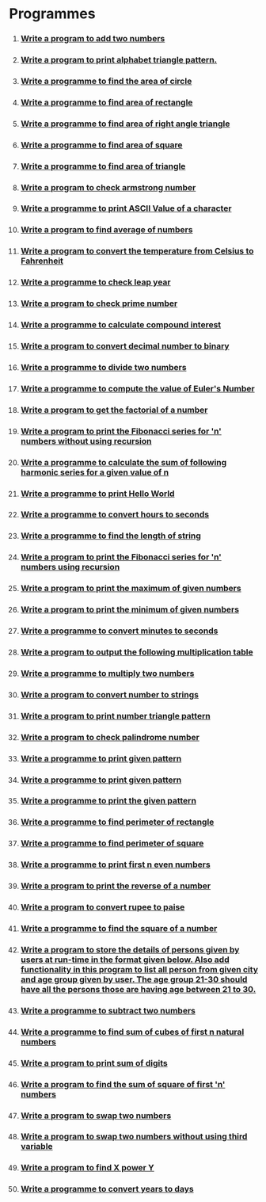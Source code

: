 # Programmes

1. ### [Write a program to add two numbers](./add-two-numbers/)
2. ### [Write a program to print alphabet triangle pattern.](./alphabet-triangle-pattern/)
3. ### [Write a programme to find the area of circle](./area-of-circle/)
4. ### [Write a programme to find area of rectangle](./area-of-rectangle/)
5. ### [Write a programme to find area of right angle triangle](area-of-right-angle-triangle)
6. ### [Write a programme to find area of square](./area-of-square/)
7. ### [Write a programme to find area of triangle](./area-of-triangle/)
8. ### [Write a program to check armstrong number](./armstrong-number/)
9. ### [Write a programme to print ASCII Value of a character](./ascii-value/)
10. ### [Write a program to find average of numbers](./average-of-numbers/)
11. ### [Write a program to convert the temperature from Celsius to Fahrenheit](./celsius-to-fahrenheit/)
12. ### [Write a programme to check leap year](./check-leap-year/)
13. ### [Write a program to check prime number](./check-prime-number/)
14. ### [Write a programme to calculate compound interest](./compound-interest-calculator/)
15. ### [Write a program to convert decimal number to binary](./decimal-to-binary/)
16. ### [Write a programme to divide two numbers](./divide-two-numbers/)
17. ### [Write a programme to compute the value of Euler's Number](./euler-number/)
18. ### [Write a program to get the factorial of a number](./factorial/)
19. ### [Write a program to print the Fibonacci series for 'n' numbers without using recursion](./fibonaci-series-without-using-recursion/)
20. ### [Write a programme to calculate the sum of following harmonic series for a given value of n](./harmonic-series/)
21. ### [Write a programme to print Hello World](./hello-world/)
22. ### [Write a programme to convert hours to seconds](./hours-to-seconds/)
23. ### [Write a programme to find the length of string](./length-of-string/)
24. ### [Write a program to print the Fibonacci series for 'n' numbers using recursion](./fibonnaci-series-using-recursion/)
25. ### [Write a program to print the maximum of given numbers](./maximum-of-numbers/)
26. ### [Write a program to print the minimum of given numbers](./minimum-of-numbers/)
27. ### [Write a programme to convert minutes to seconds](./minutes-to-seconds/)
28. ### [Write a program to output the following multiplication table](./multiplication-table/)
29. ### [Write a programme to multiply two numbers](./multiply-two-numbers/)
30. ### [Write a program to convert number to strings](./number-to-string/)
31. ### [Write a program to print number triangle pattern](./number-triangle-pattern/)
32. ### [Write a program to check palindrome number](./palindrome-number/)
33. ### [Write a programme to print given pattern](./pattern-1/)
34. ### [Write a programme to print given pattern](./pattern-2/)
35. ### [Write a programme to print the given pattern](./pattern-3/)
36. ### [Write a programme to find perimeter of rectangle](./perimeter-of-rectangle/)
37. ### [Write a programme to find perimeter of square](./perimeter-of-square/)
38. ### [Write a programme to print first n even numbers](./print-even-numbers/)
39. ### [Write a program to print the reverse of a number](./reverse-of-a-number/)
40. ### [Write a program to convert rupee to paise](./rupee-to-paise/)
41. ### [Write a programme to find the square of a number](./square-of-number/)
42. ### [Write a program to store the details of persons given by users at run-time in the format given below. Also add functionality in this program to list all person from given city and age group given by user. The age group 21-30 should have all the persons those are having age between 21 to 30.](./store-the-details-of-persons/)
43. ### [Write a programme to subtract two numbers](./subtract-two-numbers/)
44. ### [Write a programme to find sum of cubes of first n natural numbers](./sum-of-cubes/)
45. ### [Write a program to print sum of digits](./sum-of-digits/)
46. ### [Write a program to find the sum of square of first 'n' numbers](./sum-of-square/)
47. ### [Write a program to swap two numbers](./swap-two-numbers/)
48. ### [Write a program to swap two numbers without using third variable](./swap-two-numbers-without-using-third-variable/)
49. ### [Write a program to find X power Y](./x-power-y/)
50. ### [Write a programme to convert years to days](./years-to-days/)
